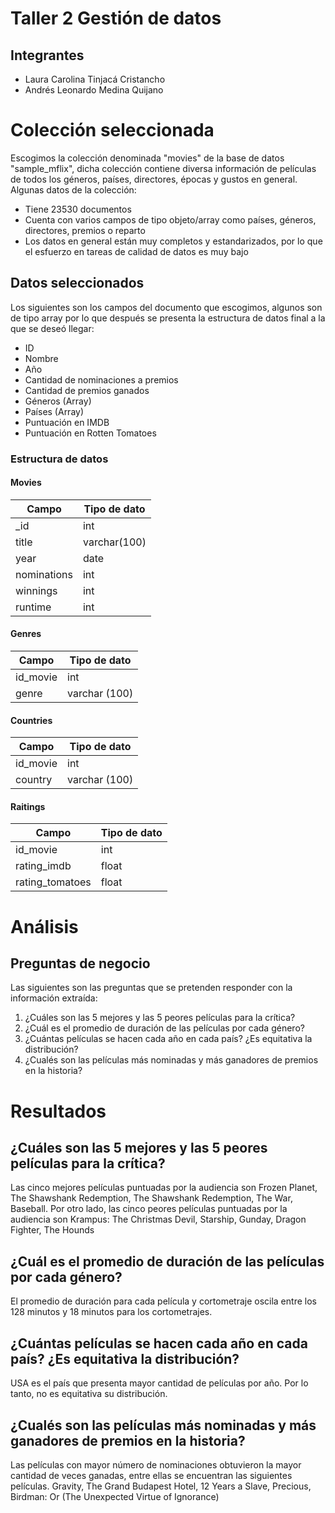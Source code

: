 # Taller 2 Gestión de datos
## Integrantes
- Laura Carolina Tinjacá Cristancho
- Andrés Leonardo Medina Quijano
# Colección seleccionada
Escogimos la colección denominada "movies" de la base de datos "sample_mflix", dicha colección contiene diversa información de películas de todos los géneros, países, directores, épocas y gustos en general.
Algunas datos de la colección:
- Tiene 23530 documentos
- Cuenta con varios campos de tipo objeto/array como países, géneros, directores, premios o reparto
- Los datos en general están muy completos y estandarizados, por lo que el esfuerzo en tareas de calidad de datos es muy bajo

## Datos seleccionados

Los siguientes son los campos del documento que escogimos, algunos son de tipo array por lo que después se presenta la estructura de datos final a la que se deseó llegar:
- ID
- Nombre 
- Año
- Cantidad de nominaciones a premios
- Cantidad de premios ganados
- Géneros (Array)
- Países (Array)
- Puntuación en IMDB
- Puntuación en Rotten Tomatoes

### Estructura de datos

#### Movies 

| Campo       | Tipo de dato |
| ----------- | ------------ |
| _id        | int          |
| title       | varchar(100) |
| year        | date         |
| nominations | int          |
| winnings    | int          |
| runtime     | int          |

#### Genres

| Campo     | Tipo de dato  |
| --------- | ------------- |
| id_movie  | int           |
| genre     | varchar (100) |

#### Countries

| Campo     | Tipo de dato  |
| --------- | ------------- |
| id_movie | int            |
| country   | varchar (100) |

#### Raitings

| Campo            | Tipo de dato |
| ---------------- | ------------ |
| id_movie        | int           |
| rating_imdb     | float         |
| rating_tomatoes | float         |

# Análisis

## Preguntas de negocio

Las siguientes son las preguntas que se pretenden responder con la información extraída:
1. ¿Cuáles son las 5 mejores y las 5 peores películas para la crítica?
2. ¿Cuál es el promedio de duración de las películas por cada género?
3. ¿Cuántas películas se hacen cada año en cada país? ¿Es equitativa la distribución?
4. ¿Cualés son las películas más nominadas y más ganadores de premios en la historia?

# Resultados

## ¿Cuáles son las 5 mejores y las 5 peores películas para la crítica?
Las cinco mejores películas puntuadas por la audiencia son Frozen Planet, The Shawshank Redemption, The Shawshank Redemption, The War, Baseball. 
Por otro lado, las cinco peores películas puntuadas por la audiencia son Krampus: The Christmas Devil, Starship, Gunday, Dragon Fighter, The Hounds


## ¿Cuál es el promedio de duración de las películas por cada género?
El promedio de duración para cada película y cortometraje oscila entre los 128 minutos y 18 minutos para los cortometrajes.


## ¿Cuántas películas se hacen cada año en cada país? ¿Es equitativa la distribución?
USA es el país que presenta mayor cantidad de películas por año. Por lo tanto, no es equitativa su distribución.


## ¿Cualés son las películas más nominadas y más ganadores de premios en la historia?
Las películas con mayor número de nominaciones obtuvieron la mayor cantidad de veces ganadas, entre ellas se encuentran las siguientes películas. Gravity, The Grand Budapest Hotel, 12 Years a Slave, Precious, Birdman: Or (The Unexpected Virtue of Ignorance)
